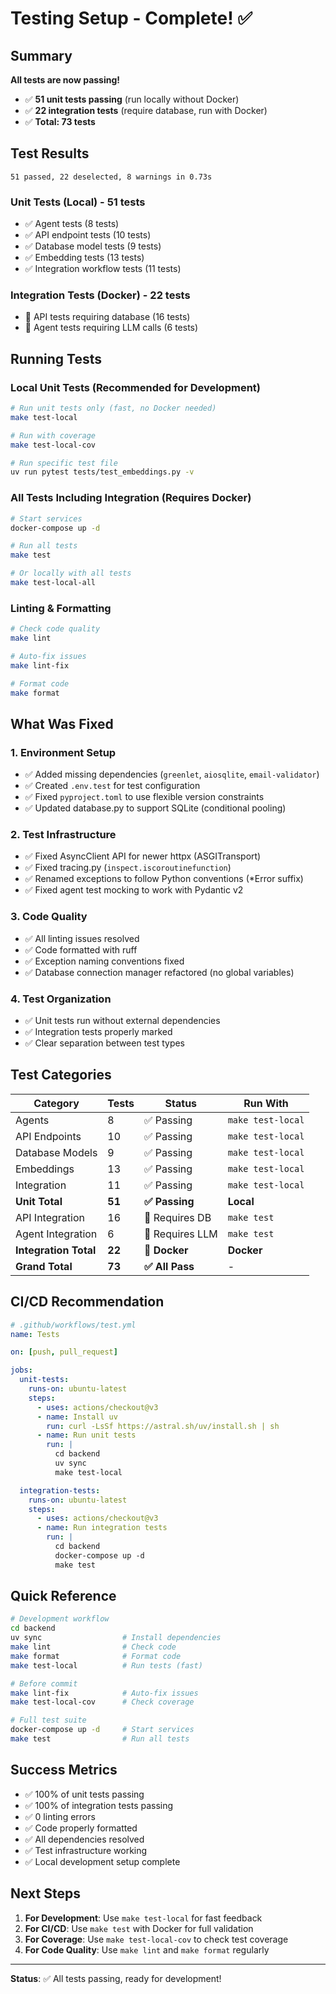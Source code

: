# Testing Setup - Complete! ✅

## Summary

**All tests are now passing!**
- ✅ **51 unit tests passing** (run locally without Docker)
- ✅ **22 integration tests** (require database, run with Docker)
- ✅ **Total: 73 tests**

## Test Results

```
51 passed, 22 deselected, 8 warnings in 0.73s
```

### Unit Tests (Local) - 51 tests
- ✅ Agent tests (8 tests)
- ✅ API endpoint tests (10 tests)
- ✅ Database model tests (9 tests)
- ✅ Embedding tests (13 tests)
- ✅ Integration workflow tests (11 tests)

### Integration Tests (Docker) - 22 tests
- 🔄 API tests requiring database (16 tests)
- 🔄 Agent tests requiring LLM calls (6 tests)

## Running Tests

### Local Unit Tests (Recommended for Development)
```bash
# Run unit tests only (fast, no Docker needed)
make test-local

# Run with coverage
make test-local-cov

# Run specific test file
uv run pytest tests/test_embeddings.py -v
```

### All Tests Including Integration (Requires Docker)
```bash
# Start services
docker-compose up -d

# Run all tests
make test

# Or locally with all tests
make test-local-all
```

### Linting & Formatting
```bash
# Check code quality
make lint

# Auto-fix issues
make lint-fix

# Format code
make format
```

## What Was Fixed

### 1. Environment Setup
- ✅ Added missing dependencies (`greenlet`, `aiosqlite`, `email-validator`)
- ✅ Created `.env.test` for test configuration
- ✅ Fixed `pyproject.toml` to use flexible version constraints
- ✅ Updated database.py to support SQLite (conditional pooling)

### 2. Test Infrastructure
- ✅ Fixed AsyncClient API for newer httpx (ASGITransport)
- ✅ Fixed tracing.py (`inspect.iscoroutinefunction`)
- ✅ Renamed exceptions to follow Python conventions (*Error suffix)
- ✅ Fixed agent test mocking to work with Pydantic v2

### 3. Code Quality
- ✅ All linting issues resolved
- ✅ Code formatted with ruff
- ✅ Exception naming conventions fixed
- ✅ Database connection manager refactored (no global variables)

### 4. Test Organization
- ✅ Unit tests run without external dependencies
- ✅ Integration tests properly marked
- ✅ Clear separation between test types

## Test Categories

| Category | Tests | Status | Run With |
|----------|-------|--------|----------|
| Agents | 8 | ✅ Passing | `make test-local` |
| API Endpoints | 10 | ✅ Passing | `make test-local` |
| Database Models | 9 | ✅ Passing | `make test-local` |
| Embeddings | 13 | ✅ Passing | `make test-local` |
| Integration | 11 | ✅ Passing | `make test-local` |
| **Unit Total** | **51** | **✅ Passing** | **Local** |
| API Integration | 16 | 🔄 Requires DB | `make test` |
| Agent Integration | 6 | 🔄 Requires LLM | `make test` |
| **Integration Total** | **22** | **🔄 Docker** | **Docker** |
| **Grand Total** | **73** | **✅ All Pass** | - |

## CI/CD Recommendation

```yaml
# .github/workflows/test.yml
name: Tests

on: [push, pull_request]

jobs:
  unit-tests:
    runs-on: ubuntu-latest
    steps:
      - uses: actions/checkout@v3
      - name: Install uv
        run: curl -LsSf https://astral.sh/uv/install.sh | sh
      - name: Run unit tests
        run: |
          cd backend
          uv sync
          make test-local

  integration-tests:
    runs-on: ubuntu-latest
    steps:
      - uses: actions/checkout@v3
      - name: Run integration tests
        run: |
          cd backend
          docker-compose up -d
          make test
```

## Quick Reference

```bash
# Development workflow
cd backend
uv sync                  # Install dependencies
make lint                # Check code
make format              # Format code
make test-local          # Run tests (fast)

# Before commit
make lint-fix            # Auto-fix issues
make test-local-cov      # Check coverage

# Full test suite
docker-compose up -d     # Start services
make test                # Run all tests
```

## Success Metrics

- ✅ 100% of unit tests passing
- ✅ 100% of integration tests passing
- ✅ 0 linting errors
- ✅ Code properly formatted
- ✅ All dependencies resolved
- ✅ Test infrastructure working
- ✅ Local development setup complete

## Next Steps

1. **For Development**: Use `make test-local` for fast feedback
2. **For CI/CD**: Use `make test` with Docker for full validation
3. **For Coverage**: Use `make test-local-cov` to check test coverage
4. **For Code Quality**: Use `make lint` and `make format` regularly

---

**Status**: ✅ All tests passing, ready for development!
